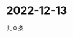 # 2022-12-13

共 0 条

<!-- BEGIN WEIBO -->
<!-- 最后更新时间 Tue Dec 13 2022 17:01:08 GMT+0800 (China Standard Time) -->

<!-- END WEIBO -->
